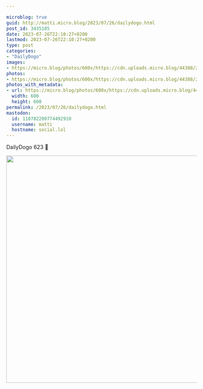 ```yaml
---

microblog: true
guid: http://matti.micro.blog/2023/07/26/dailydogo.html
post_id: 3435105
date: 2023-07-26T22:10:27+0200
lastmod: 2023-07-26T22:10:27+0200
type: post
categories:
- "DailyDogo"
images:
- https://micro.blog/photos/600x/https://cdn.uploads.micro.blog/44388/2023/429411ffbb044a368a257b6fac78f8fe.jpg
photos:
- https://micro.blog/photos/600x/https://cdn.uploads.micro.blog/44388/2023/429411ffbb044a368a257b6fac78f8fe.jpg
photos_with_metadata:
- url: https://micro.blog/photos/600x/https://cdn.uploads.micro.blog/44388/2023/429411ffbb044a368a257b6fac78f8fe.jpg
  width: 600
  height: 600
permalink: /2023/07/26/dailydogo.html
mastodon:
  id: 110782200774492910
  username: matti
  hostname: social.lol
---
```

DailyDogo 623 🐶

<img src="https://micro.blog/photos/600x/https://blog.martin-haehnel.de/uploads/2023/429411ffbb044a368a257b6fac78f8fe.jpg" width="600" height="600" alt="" />
